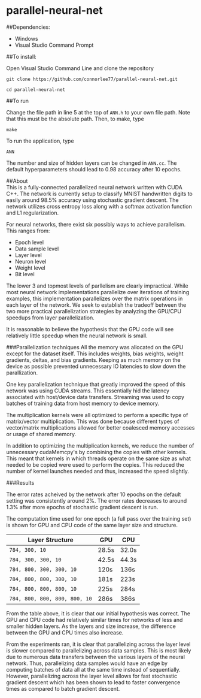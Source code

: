 # parallel-neural-net

##Dependencies:
* Windows
* Visual Studio Command Prompt


##To install:

Open Visual Studio Command Line and clone the repository
```
git clone https://github.com/connorlee77/parallel-neural-net.git

cd parallel-neural-net
``` 

##To run

Change the file path in line 5 at the top of `ANN.h` to your own file path. Note that this must be the absolute path. Then, to make, type 
```
make
```

To run the application, type
```
ANN
```

The number and size of hidden layers can be changed in `ANN.cc`. The default hyperparameters should lead to 0.98 accuracy after 10 epochs.


##About  
This is a fully-connected parallelized neural network written with CUDA C++. The network is currently setup to classify MNIST handwritten digits to easily around 98.5% accuracy using stochastic gradient descent. The network utilizes cross entropy loss along with a softmax activation function and L1 regularization.

For neural networks, there exist six possibly ways to achieve parallelism. This ranges from:

* Epoch level
* Data sample level
* Layer level
* Neuron level
* Weight level
* Bit level

The lower 3 and topmost levels of parllelism are clearly impractical. While most neural network implementations parallelize over iterations of training examples, this implementation parallelizes over the matrix operations in each layer of the network. We seek to establish the tradeoff between the two more practical parallelization strategies by analyzing the GPU/CPU speedups from layer parallelization. 

It is reasonable to believe the hypothesis that the GPU code will see relatively little speedup when the neural network is small. 

###Parallelization techniques
All the memory was allocated on the GPU except for the dataset itself. This includes weights, bias weights, weight gradients, deltas, and bias gradients. Keeping as much memory on the device as possible prevented unnecessary IO latencies to slow down the parallization. 

One key parallelization technique that greatly improved the speed of this network was using CUDA streams. This essentially hid the latency associated with host/device data transfers. Streaming was used to copy batches of training data from host memory to device memory.

The multiplication kernels were all optimized to perform a specific type of matrix/vector multiplication. This was done because different types of vector/matrix multiplications allowed for better coalesced memory accesses or usage of shared memory. 

In addition to optimizing the multiplication kernels, we reduce the number of unnecessary cudaMemcpy's by combining the copies with other kernels. This meant that kernels in which threads operate on the same size as what needed to be copied were used to perform the copies. This reduced the number of kernel launches needed and thus, increased the speed slightly. 

###Results

The error rates acheived by the network after 10 epochs on the default setting was consistently around 2%. The error rates decreases to around 1.3% after more epochs of stochastic gradient descent is run. 

The computation time used for one epoch (a full pass over the training set) is shown for GPU and CPU code of the same layer size and structure.

|Layer Structure				| GPU	| CPU  |
|-------------------------------|-------|------|
|`784, 300, 10`					| 28.5s | 32.0s|
|`784, 300, 300, 10`			| 42.5s | 44.3s|
|`784, 800, 300, 300, 10`		| 120s	| 136s |
|`784, 800, 800, 300, 10`		| 181s 	| 223s |
|`784, 800, 800, 800, 10`		| 225s	| 284s |
|`784, 800, 800, 800, 800, 10`	| 286s	| 386s |

From the table above, it is clear that our initial hypothesis was correct. The GPU and CPU code had relatively similar times for networks of less and smaller hidden layers. As the layers and size increase, the difference between the GPU and CPU times also increase. 

From the experiments ran, it is clear that parallelizing across the layer level is slower compared to parallelizing across data samples. This is most likely due to numerous data transfers between the various layers of the neural network. Thus, parallelizing data samples would have an edge by computing batches of data all at the same time instead of sequentially. However, parallelizing across the layer level allows for fast stochastic gradient descent which has been shown to lead to faster convergence times as compared to batch gradient descent. 

